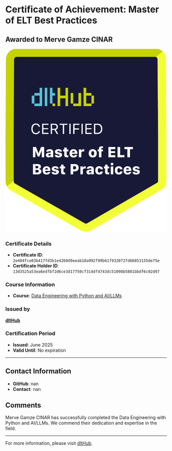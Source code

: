 
# Certificate of Achievement: Master of ELT Best Practices

## Awarded to **Merve Gamze CINAR**

![Course Image](../badges/dlt_master_elt_best_practices_badge.png)

### Certificate Details
- **Certificate ID**: `2e404fce03b417fd3b1e4260d9eeab18a992f99b61f932072fd66853155de75e`
- **Certificate Holder ID**: `13d3525a53ea6edfbf2d6ce3d17750cf314df4743dc51098b5801bbdf6c02d97`

### Course Information
- **Course**: [Data Engineering with Python and AI/LLMs](https://www.youtube.com/watch?v=T23Bs75F7ZQ)

### Issued by
[**dltHub**](https://dlthub.com/) 

### Certification Period
- **Issued**: June 2025
- **Valid Until**: No expiration

---

## Contact Information
- **GitHub**: nan
- **Contact**: nan

## Comments
Merve Gamze CINAR has successfully completed the Data Engineering with Python and AI/LLMs. We commend their dedication and expertise in the field.

---

For more information, please visit [dltHub](https://dlthub.com/).
    